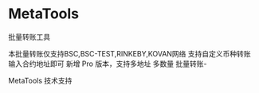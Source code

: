 # MetaTools

批量转账工具

本批量转账仅支持BSC,BSC-TEST,RINKEBY,KOVAN网络
支持自定义币种转账 输入合约地址即可
新增 Pro 版本，支持多地址 多数量 批量转账-

MetaTools 技术支持
